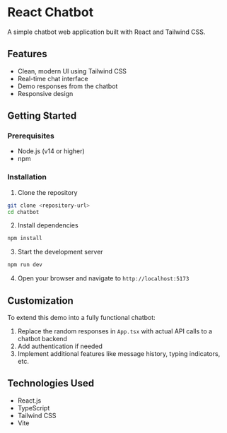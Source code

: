 # React Chatbot

A simple chatbot web application built with React and Tailwind CSS.

## Features

- Clean, modern UI using Tailwind CSS
- Real-time chat interface
- Demo responses from the chatbot
- Responsive design

## Getting Started

### Prerequisites

- Node.js (v14 or higher)
- npm

### Installation

1. Clone the repository
```bash
git clone <repository-url>
cd chatbot
```

2. Install dependencies
```bash
npm install
```

3. Start the development server
```bash
npm run dev
```

4. Open your browser and navigate to `http://localhost:5173`

## Customization

To extend this demo into a fully functional chatbot:

1. Replace the random responses in `App.tsx` with actual API calls to a chatbot backend
2. Add authentication if needed
3. Implement additional features like message history, typing indicators, etc.

## Technologies Used

- React.js
- TypeScript
- Tailwind CSS
- Vite
